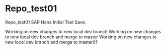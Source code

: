 # Repo_test01
Repo_test01
SAP Hana
Initial Test Save.

Working on new changes to new local dev branch
Working on new changes to new local dev branch and merge to master
Working on new changes to new local dev branch and merge to master01